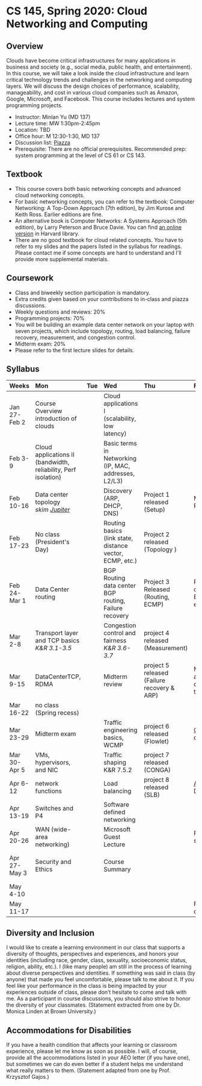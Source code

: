 # CS 145, Spring 2020: Cloud Networking and Computing

## Overview

Clouds have become critical infrastructures for many applications in business and society (e.g., social media, public health, and entertainment). In this course, we will take a look inside the cloud infrastructure and learn critical technology trends and challenges in the networking and computing layers. We will discuss the design choices of performance, scalability, manageability, and cost in various cloud companies such as Amazon, Google, Microsoft, and Facebook. This course includes lectures and system programming projects.

- Instructor: Minlan Yu (MD 137)
- Lecture time: MW 1:30pm-2:45pm
- Location: TBD
- Office hour: M 12:30-1:30, MD 137
- Discussion list: [Piazza](https://piazza.com/class/jy80ngwm9123)
- Prerequisite: There are no official prerequisites. Recommended prep: system programming at the level of CS 61 or CS 143.


## Textbook
- This course covers both basic networking concepts and advanced cloud networking concepts.
- For basic networking concepts, you can refer to the textbook: Computer Networking: A Top-Down Approach (7th edition), by Jim Kurose and Keith Ross. Earlier editions are fine.
- An alternative book is Computer Networks: A Systems Approach (5th edition), by Larry Peterson and Bruce Davie. You can find [an online version](https://proquest-safaribooksonline-com.ezp-prod1.hul.harvard.edu/9780123850591) in Harvard library.
- There are no good textbook for cloud related concepts. You have to refer to my slides and the papers listed in the syllabus for readings. Please contact me if some concepts are hard to understand and I'll provide more supplemental materials.

## Coursework
- Class and biweekly section participation is mandatory.
- Extra credits given based on your contributions to in-class and piazza discussions.
- Weekly questions and reviews: 20%
- Programming projects: 70%
- You will be building an example data center network on your laptop with seven projects, which include topology, routing, load balancing, failure recovery, measurement, and congestion control.
- Midterm exam: 20%
- Please refer to the first lecture slides for details.

## Syllabus

| Weeks        | Mon                                                                                                                                                                                                | Tue  | Wed                                                           | Thu                                    | Fri                                         | Sat  | Sun                   |
| :----------- | :------------------------------------------------------------------------------------------------------------------------------------------------------------------------------------------------- | :--- | :------------------------------------------------------------ | :------------------------------------- | :------------------------------------------ | :--- | :-------------------- |
| Jan 27-Feb 2 | Course Overview <br> introduction of clouds                                                                                                                                                        |      | Cloud applications I <br> (scalability, low latency)          |                                        |                                             |
| Feb 3-9      | Cloud applications II (bandwidth, reliability, Perf isolation)                                                                                                                                                     |      | Basic terms in Networking <br> (IP, MAC, addresses, L2/L3)    |                                        |                                             |
| Feb 10-16    | Data center topology <br> *skim [Jupiter](http://conferences.sigcomm.org/sigcomm/2015/pdf/papers/p183.pdf)*                                                                                    |      | Discovery <br> (ARP, DHCP, DNS)                               | Project 1 released <br> (Setup)                    | Mininet and P4 tutorial                     |
| Feb 17-23    | No class <br> (President's Day)                                                                                                                                                                    |      | Routing basics <br> (link state, distance vector, ECMP, etc.) | Project 2 released <br> (Topology )                  |                                             |      | Project 1 due |
| Feb 24-Mar 1 | Data Center routing                                                                                      |      |  BGP Routing <br> data center BGP routing, Failure recovery                                                             | Project 3 Released <br> (Routing, ECMP)                    | P4 tutorial continued; ECMP; failure events |      | Project 2 Due         |
| Mar 2-8      |          Transport layer and TCP basics <br> *K&R 3.1-3.5*                            |      |      Congestion control and fairness  <br> *K&R 3.6-3.7*                     | project 4 released (Measurement)                    |                                             |      | Project 3 due         |
| Mar 9-15     |     DataCenterTCP, RDMA         |      |   Midterm review                                                           | project 5 released (Failure recovery & ARP)                     |             Measurement and debugging tools                                |      | Project 4 due         |
| Mar 16-22    | no class (Spring recess)                                                                                                                                                                           |      |                                                               |                                        |                                             |      |                       |
| Mar 23-29    |      Midterm exam                                                                        |      | Traffic engineering basics, WCMP                                                          | project 6  released <br> (Flowlet)                    |                                 [CONGA](https://people.csail.mit.edu/alizadeh/papers/conga-sigcomm14.pdf) details            |      | Project 5 due         |
| Mar 30-Apr 5 |  VMs, hypervisors, and NIC    |      |     Traffic shaping <br> K&R 7.5.2                                           | project 7  released  <br> (CONGA)                   |                                             |      | project 6  due        |
| Apr 6-12     |      network functions                      |      |   Load balancing                                                            | project 8  released  <br> (SLB) |                                  [Ananta](https://conferences.sigcomm.org/sigcomm/2013/papers/sigcomm/p207.pdf) Details         |   | project 7  due|
| Apr 13-19    |      Switches and P4                                                                                                                                                                    |      | Software defined networking                                    |                                        |                                             |  | |
| Apr 20-26    |       WAN (wide-area networking)                                                                                                                                                                                             |      | Microsoft Guest Lecture                                       |                                      |                                       Final project suggestions       | | project 8  due|
| Apr 27-May 3 | Security and Ethics  |      |        Course Summary                                                       |                          |                                             |     |     Final project proposal due |
| May 4-10     |                                                                                                                                                                                                    |      |                                                               |                                        |                                             |      |                       |
| May 11-17    |                                                                                                                                                                                                    |      |                                                               |                                        | Final project due                           |      |                       |





## Diversity and Inclusion
I would like to create a learning environment in our class that supports a diversity of thoughts, perspectives and experiences, and honors your identities (including race, gender, class, sexuality, socioeconomic status, religion, ability, etc.). I (like many people) am still in the process of learning about diverse perspectives and identities. If something was said in class (by anyone) that made you feel uncomfortable, please talk to me about it. If you feel like your performance in the class is being impacted by your experiences outside of class, please don’t hesitate to come and talk with me. As a participant in course discussions, you should also strive to honor the diversity of your classmates. (Statement extracted from one by Dr. Monica Linden at Brown University.)


## Accommodations for Disabilities
If you have a health condition that affects your learning or classroom experience, please let me know as soon as possible. I will, of course, provide all the accommodations listed in your AEO letter (if you have one), but sometimes we can do even better if a student helps me understand what really matters to them. (Statement adapted from one by Prof. Krzysztof Gajos.)